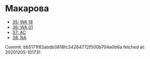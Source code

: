 # Макарова
- [35: WA 18](35.md)
- [36: WA 01](36.md)
- [37: AC](37.md)
- [38: NA](38.md)

Commit: bb5171f83abdb0818fc34264772f500b704a0b6a
 fetched at: 20201205-101731
